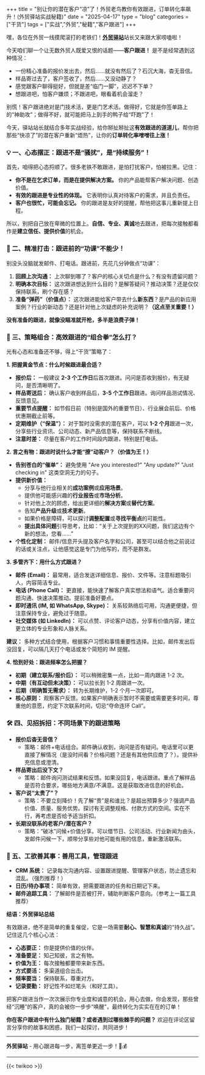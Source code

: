 +++
title = "别让你的潜在客户“凉”了！外贸老鸟教你有效跟进，订单转化率飙升！(外贸驿站实战秘籍)"
date = "2025-04-17"
type = "blog"
categories = ["干货"]
tags = ["实战","外贸","秘籍","客户跟进"]
+++



嘿，各位在外贸一线摸爬滚打的老铁们！[**外贸驿站**](/ "外贸人士必备的专业导航网站，外贸资源全汇聚，成长路上好帮手")站长又来跟大家唠嗑啦！

今天咱们聊一个让无数外贸人既爱又恨的话题——**客户跟进！** 是不是经常遇到这种情况：

*   一份精心准备的报价发出去，然后……就没有然后了？石沉大海，杳无音信。
*   样品寄过去了，客户签收了，然后……又没动静了？
*   感觉跟客户聊得挺好，但就是差“临门一脚”，迟迟不下单？
*   想跟进吧，怕客户嫌烦；不跟进吧，眼看着机会溜走？

别慌！客户跟进绝对是门技术活，更是门艺术活。做得好，它就是你签单路上的“神助攻”；做得不好，就可能把马上到手的鸭子给“吓跑”了！

今天，驿站站长就结合多年实战经验，给你掰扯掰扯这**有效跟进的道道儿**，帮你把那些“快凉了”的潜在客户重新“焐热”，让你的**订单转化率噌噌往上涨！**


### 💡 一、心态摆正：跟进不是“骚扰”，是“持续服务”！

首先，咱得把心态捋顺了。很多老铁不敢跟进，是怕打扰客户，怕被拉黑。记住：

*   **你不是在乞求订单，而是在提供解决方案。** 你的产品能帮客户解决问题、创造价值。
*   **有效的跟进是专业性的体现。** 它表明你认真对待客户的需求，并且负责任。
*   **客户也很忙，可能会忘记。** 你的跟进是友好的提醒，帮他把这事儿重新提上日程。

所以，别把自己放在卑微的位置上。**自信、专业、真诚**地去跟进，把每次接触都看作是**建立信任、提供价值**的机会。


### 🎯 二、精准打击：跟进前的“功课”不能少！

别没头没脑就发邮件、打电话。跟进前，先花几分钟做点“功课”：

1.  **回顾上次沟通：** 上次聊到哪了？客户的核心关切点是什么？有没有遗留问题？
2.  **明确本次目标：** 这次跟进想达到什么目的？是解答疑问？推动决策？还是仅仅保持联系，刷个存在感？
3.  **准备“弹药”（价值点）：** 这次跟进能给客户带去什么**新东西**？是产品的新应用案例？行业的新动态？还是针对他上次疑虑的补充说明？**（这点至关重要！）**

**没有准备的跟进，就像没瞄准就开枪，多半是浪费子弹！**


### 🚀 三、策略组合：高效跟进的“组合拳”怎么打？

光有心态和准备还不够，得上“干货”策略了：

**1. 把握黄金节点：什么时候跟进最合适？**

*   **报价后：** 一般建议 **2-3 个工作日**后首次跟进。问问是否收到报价，有无疑问，是否清晰明了。
*   **样品寄送后：** 确认客户收到样品后，**3-5 个工作日**跟进。询问样品测试情况、反馈意见。
*   **重要节点提醒：** 如节假日前（特别是国外的重要节日）、行业展会前后、价格优惠期截止前等。
*   **定期维护（“保温”）：** 对于暂时没需求的潜在客户，可以 **1-2 个月**跟进一次，分享些行业资讯、公司动态、新产品信息等，保持联系不断线。
*   **注意时差：** 尽量在客户的工作时间段内跟进，特别是打电话。

**2. 言之有物：跟进时说什么才能“撩”动客户？（价值为王！）**

*   **告别苍白的“催单”：** 避免使用 "Are you interested?" "Any update?" "Just checking in" 这类空洞无力的句子。
*   **提供新价值：**
    *   分享与他行业相关的**成功案例**或**应用场景**。
    *   提供他可能感兴趣的**行业报告**或**市场分析**。
    *   针对他上次的顾虑，给出更详细的**解决方案**或**替代方案**。
    *   告知**产品升级**或**技术更新**。
    *   如果价格是障碍，可以探讨**调整配置**或**寻找平衡点**的可能性。
    *   **提出具体问题**引导思考，比如：“关于上次提到的XX问题，我们这边有个新的想法，您看……”
*   **个性化定制：** 邮件/信息开头提及客户名字和公司，甚至可以结合他之前说过的话或关注点，让他感觉这是专门为他写的，而不是群发。

**3. 多管齐下：用什么方式跟进？**

*   **邮件 (Email)：** 最常用，适合发送详细信息、报价、文件等。注意标题吸引人，内容简洁专业。
*   **电话 (Phone Call)：** 更直接，能快速了解客户真实想法和语气。适合重要问题沟通、快速决策推动。提前准备好要点。
*   **即时通讯 (IM, 如 WhatsApp, Skype)：** 关系较熟络后可用，沟通更便捷，但注意保持专业，避免过于随意。
*   **社交媒体 (如 LinkedIn)：** 可以点赞、评论客户动态，分享有价值内容，建立更立体的专业形象和人脉关系。

**建议：** 多种方式结合使用，根据客户习惯和事情重要性选择。比如，邮件发出后没回复，可以隔几天打个电话或发个简短的 IM 提醒。

**4. 恰到好处：跟进频率怎么把握？**

*   **初期（建立联系/报价后）：** 可以稍微密集一点，比如一周内跟进 1-2 次。
*   **中期（有互动但未决策）：** 可以拉长到 1-2 周跟进一次。
*   **后期（明确暂无需求）：** 转为长期维护，1-2 个月一次即可。
*   **核心原则：** 观察客户反馈。如果客户明确表示暂时不需要或需要更多时间，尊重他的意愿，约定下次联系时间，切忌“夺命连环 Call”。



### 🛠️ 四、见招拆招：不同场景下的跟进策略

*   **报价后杳无音信？**
    *   策略：邮件+电话组合。邮件确认收到，询问是否有疑问。电话里可以更直接了解情况（是没时间看？价格问题？还是有其他供应商了？）。提供补充信息或澄清。
*   **样品寄出后没下文？**
    *   策略：邮件询问测试结果和反馈。如果没回复，电话跟进。重点了解样品是否符合要求，哪些地方满意/不满意。这是获取改进信息的好机会。
*   **客户说“太贵了”？**
    *   策略：不要立刻降价！先了解“贵”是和谁比？是超出预算多少？强调产品价值、质量、服务优势。探讨有无调整规格、付款方式的空间。实在不行，再考虑是否给予适当折扣。
*   **长期没联系的老客户/潜在客户？**
    *   策略：“破冰”问候+价值分享。可以借节日、公司活动、行业新闻为由头，发邮件问候一下，顺带分享些对他可能有用的信息，重新激活联系。


### 📝 五、工欲善其事：善用工具，管理跟进

*   **CRM 系统：** 记录每次沟通内容、设置跟进提醒、管理客户状态，防止遗忘和混乱。（强烈推荐！）
*   **日历/待办事项：** 简单有效，把需要跟进的任务和日期记下来。
*   **邮件追踪工具：** 了解邮件是否被打开，辅助判断客户意向。（参考上一篇工具推荐）


**结语：外贸驿站总结**

有效跟进，绝不是简单的重复催促，它是一场需要**耐心、智慧和真诚**的“持久战”。记住这几个核心心法：

*   **心态要正：** 你是提供价值的伙伴。
*   **准备要足：** 知己知彼，言之有物。
*   **价值为王：** 每次接触都要带来新东西。
*   **方式要活：** 多渠道组合出击。
*   **频率要当：** 保持联系，尊重对方。
*   **记录要勤：** 好记性不如烂笔头（和好工具）。

把客户跟进当作一次次展示你专业度和诚意的机会，用心去做，你会发现，那些曾经“沉睡”的客户，真的会被你一步步“唤醒”，最终转化为实实在在的订单！

**你在客户跟进中有什么独门秘籍？或者遇到过哪些棘手的问题？** 欢迎在评论区留言分享你的故事和困惑，我们一起探讨，共同进步！

---

**外贸驿站** - 用心跟进每一步，离签单更近一步！🤝💰

---



{{< twikoo >}}  